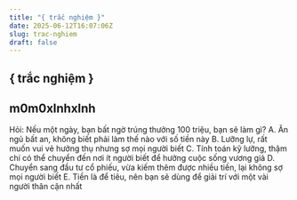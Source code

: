 ```yaml
---
title: "{ trắc nghiệm }"
date: 2025-06-12T16:07:06Z
slug: trac-nghiem
draft: false
---
```


## { trắc nghiệm }

## m0m0xInhxInh

Hỏi: Nếu một ngày, bạn bất ngờ trúng thưởng 100 triệu, bạn sẽ làm gì?
A. Ăn ngủ bất an, không biết phải làm thế nào với số tiền này
B. Lưỡng lự, rất muốn vui vẻ hưởng thụ nhưng sợ mọi người biết
C. Tính toán kỹ lưỡng, thậm chí có thể chuyển đến nơi ít người biết để hưởng cuộc sống vương giả
D. Chuyển sang đầu tư cổ phiếu, vừa kiếm thêm được nhiều tiền, lại không sợ mọi người biết
E. Tiền là để tiêu, nên bạn sẽ dùng để giải trí với một vài người thân cận nhất